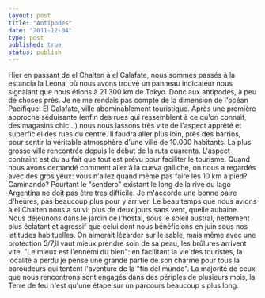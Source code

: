 ```yaml
---
layout: post
title: "Antipodes"
date: "2011-12-04"
type: post
published: true
status: publish
---
```


Hier en passant de el Chalten à el Calafate, nous sommes passés à la estancia la Leona, où nous avons trouvé un panneau indicateur nous signalant que nous étions à 21.300 km de Tokyo. Donc aux antipodes, à peu de choses près. Je ne me rendais pas compte de la dimension de l'océan Pacifique! El Calafate, ville abominablement touristique. Après une première approche séduisante (enfin des rues qui ressemblent à ce qu'on connait, des magasins chic...) nous nous lassons très vite de l'aspect apprêté et superficiel des rues du centre. Il faudra aller plus loin, près des barrios, pour sentir la véritable atmosphère d'une ville de 10.000 habitants. La plus grosse ville rencontrée depuis le début de la ruta cuarenta. L'aspect contraint est du au fait que tout est prévu pour faciliter le tourisme. Quand nous avons demandé comment aller à la cueva galliche, on nous a regardés avec des gros yeux: vous n'allez quand même pas faire les 10 km à pied? Caminando? Pourtant le "sendero" existant le long de la rive du lago Argentina ne doit pas être tres difficile. Je m'accorde une bonne paire d'heures, pas beaucoup plus pour y arriver. Le beau temps que nous avions à el Chalten nous a suivi: plus de deux jours sans vent, quelle aubaine. Nous déjeunons dans le jardin de l'hostal, sous le soleil austral, nettement plus éclatant et agressif que celui dont nous bénéficions en juin sous nos latitudes habituelles. On aimerait lézarder sur le sable, mais même avec une protection 5/7,il vaut mieux prendre soin de sa peau, les brûlures arrivent vite. "Le mieux est l'ennemi du bien": en facilitant la vie des touristes, la localité a perdu je pense une grande partie de son charme pour tous la baroudeurs qui tentent l'aventure de la "fin del mundo". La majorité de ceux que nous rencontrons sont engagés dans des périples de plusieurs mois, la Terre de feu n'est qu'une étape sur un parcours beaucoup s plus long.
